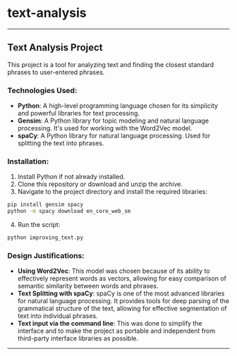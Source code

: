 # text-analysis

---

## **Text Analysis Project**

This project is a tool for analyzing text and finding the closest standard phrases to user-entered phrases.

### **Technologies Used:**

- **Python**: A high-level programming language chosen for its simplicity and powerful libraries for text processing.
- **Gensim**: A Python library for topic modeling and natural language processing. It's used for working with the Word2Vec model.
- **spaCy**: A Python library for natural language processing. Used for splitting the text into phrases.

### **Installation:**

1. Install Python if not already installed.
2. Clone this repository or download and unzip the archive.
3. Navigate to the project directory and install the required libraries:

```bash
pip install gensim spacy
python -m spacy download en_core_web_sm
```

4. Run the script:

```bash
python improving_text.py
```

### **Design Justifications:**

- **Using Word2Vec**: This model was chosen because of its ability to effectively represent words as vectors, allowing for easy comparison of semantic similarity between words and phrases.
- **Text Splitting with spaCy**: spaCy is one of the most advanced libraries for natural language processing. It provides tools for deep parsing of the grammatical structure of the text, allowing for effective segmentation of text into individual phrases.
- **Text input via the command line**: This was done to simplify the interface and to make the project as portable and independent from third-party interface libraries as possible.

---

